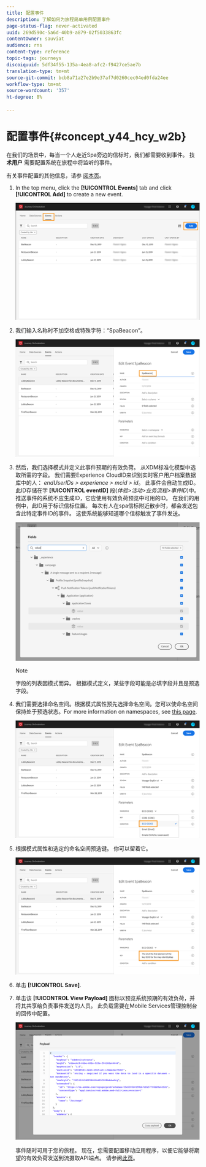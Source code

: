 ```yaml
---
title: 配置事件
description: 了解如何为旅程简单用例配置事件
page-status-flag: never-activated
uuid: 269d590c-5a6d-40b9-a879-02f5033863fc
contentOwner: sauviat
audience: rns
content-type: reference
topic-tags: journeys
discoiquuid: 5df34f55-135a-4ea8-afc2-f9427ce5ae7b
translation-type: tm+mt
source-git-commit: bcb8a71a27e2b9e37af7d0260cec04ed0fda24ee
workflow-type: tm+mt
source-wordcount: '357'
ht-degree: 8%

---
```



# 配置事件{#concept_y44_hcy_w2b}

在我们的场景中，每当一个人走近Spa旁边的信标时，我们都需要收到事件。 技 **术用户** 需要配置系统在旅程中将监听的事件。

有关事件配置的其他信息，请参 [阅本页](../event/about-events.md)。

1. In the top menu, click the **[!UICONTROL Events]** tab and click **[!UICONTROL Add]** to create a new event.

   ![](../assets/journeyuc1_1.png)

1. 我们输入名称时不加空格或特殊字符：“SpaBeacon”。

   ![](../assets/journeyuc1_2.png)

1. 然后，我们选择模式并定义此事件预期的有效负荷。 从XDM标准化模型中选取所需的字段。 我们需要Experience CloudID来识别实时客户用户档案数据库中的人： _endUserIDs > experience > mcid > id_。 此事件会自动生成ID。 此ID存储在字 **[!UICONTROL eventID]** 段(_体验>活动>业务流程>事件ID_)中。 推送事件的系统不应生成ID，它应使用有效负荷预览中可用的ID。 在我们的用例中，此ID用于标识信标位置。 每次有人在spa信标附近散步时，都会发送包含此特定事件ID的事件。 这使系统能够知道哪个信标触发了事件发送。

   ![](../assets/journeyuc1_3.png)

   >[!NOTE]
   >
   >字段的列表因模式而异。 根据模式定义，某些字段可能是必填字段并且是预选字段。

1. 我们需要选择命名空间。根据模式属性预先选择命名空间。您可以使命名空间保持处于预选状态。For more information on namespaces, see [this page](../event/selecting-the-namespace.md).

   ![](../assets/journeyuc1_6.png)

1. 根据模式属性和选定的命名空间预选键。 你可以留着它。

   ![](../assets/journeyuc1_5.png)

1. 单击 **[!UICONTROL Save]**.

1. 单击该 **[!UICONTROL View Payload]** 图标以预览系统预期的有效负荷，并将其共享给负责事件发送的人员。 此负载需要在Mobile Services管理控制台的回传中配置。

   ![](../assets/journeyuc1_7.png)

   事件随时可用于您的旅程。 现在，您需要配置移动应用程序，以便它能够将期望的有效负荷发送到流摄取API端点。 请参阅[此页](../event/additional-steps-to-send-events-to-journey-orchestration.md)。